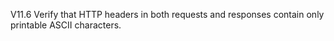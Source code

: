 V11.6 Verify that HTTP headers in both requests and responses contain only printable ASCII characters.